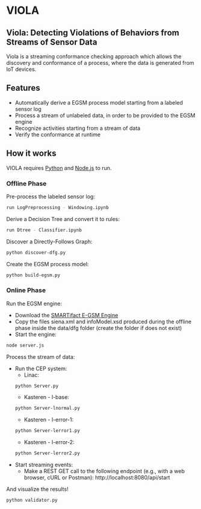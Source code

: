 # VIOLA
## Viola: Detecting Violations of Behaviors from Streams of Sensor Data

Viola is a streaming conformance checking approach which allows the discovery and conformance of a process, where the data is generated from IoT devices.

## Features

- Automatically derive a EGSM process model starting from a labeled sensor log
- Process a stream of unlabeled data, in order to be provided to the EGSM engine
- Recognize activities starting from a stream of data
- Verify the conformance at runtime

## How it works

VIOLA requires [Python](https://www.python.org/) and [Node.js](https://nodejs.org/) to run.

### Offline Phase

Pre-process the labeled sensor log:

```sh
run LogPreprocessing - Windowing.ipynb
```

Derive a Decision Tree and convert it to rules:

```sh
run Dtree - Classifier.ipynb
```

Discover a Directly-Follows Graph:

```sh
python discover-dfg.py
```

Create the EGSM process model:

```sh
python build-egsm.py 
```

### Online Phase

Run the EGSM engine:

- Download the [SMARTifact E-GSM Engine](https://bitbucket.org/polimiisgroup/egsmengine/src/master/)
- Copy the files siena.xml and infoModel.xsd produced during the offline phase inside the data/dfg folder (create the folder if does not exist)
- Start the engine:

```sh
node server.js 
```

Process the stream of data:
- Run the CEP system:
    - Linac:
    ```sh
    python Server.py 
    ```
    - Kasteren - l-base:
    ```sh
    python Server-lnormal.py 
    ```
    - Kasteren - l-error-1:
    ```sh
    python Server-lerror1.py 
    ```
    - Kasteren - l-error-2:
    ```sh
    python Server-lerror2.py 
    ```
- Start streaming events:
    * Make a REST GET call to the following endpoint (e.g., with a web browser, cURL or Postman):
    http://localhost:8080/api/start

And visualize the results!

```sh
python validator.py
```